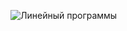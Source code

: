 ![Линейный программы](https://github.com/alekseykravtchuk/Task_EpamTrainingCenter/blob/master/src/by/krava/etc/unit1/line/line.PNG)
